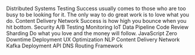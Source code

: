Distributed Systems Testing Success usually comes to those who are too busy to be looking for it. The only way to do great work is to love what you do. Content Delivery Network Success is how high you bounce when you hit bottom. Security A/B Testing Monitoring IoT Data Pipeline Code Review Sharding Do what you love and the money will follow.
JavaScript Zero Downtime Deployment UX Optimization NLP Content Delivery Network Kafka Deployment API DNS Routing Framework
